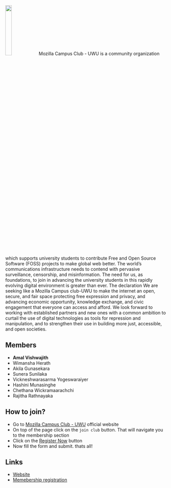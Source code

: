 <img src="https://user-images.githubusercontent.com/68012743/202668062-e0190d81-9b80-4c03-8692-4241d2a1f41a.png" width="20%" />
Mozilla Campus Club - UWU is a community organization which supports university students to contribute Free and Open Source Software (FOSS) projects to make global web better.
The world’s communications infrastructure needs to contend with pervasive surveillance, censorship, and misinformation. The need for us, as foundations, to join in advancing the university students in this rapidly evolving digital environment is greater than ever.
The declaration We are seeking like a Mozilla Campus club-UWU to make the internet an open, secure, and fair space protecting free expression and privacy, and advancing economic opportunity, knowledge exchange, and civic engagement that everyone can access and afford.
We look forward to working with established partners and new ones with a common ambition to curtail the use of digital technologies as tools for repression and manipulation, and to strengthen their use in building more just, accessible, and open societies.



## Members

- **Amal Vishwajith**
 - Wimansha Herath
 - Akila Gunasekara
 - Sunera Sunilaka
 - Vickneshwarasarma Yogeswaraiyer
 - Hashini Munasinghe
 - Chethana Wickramaarachchi
 - Rajitha Rathnayaka

## How to join?

- Go to [Mozilla Campus Club - UWU](https://mozillauwu.github.io/) official website
- On top of the page click on the `join club` button. That will navigate you to the membership section
- Click on the [Register Now](https://mozillauwu.page.link/reg) button 
- Now fill the form and submit. thats all!


## Links

- [Website](https://mozillauwu.github.io/)
- [Memebership registration](https://mozillauwu.page.link/reg)

